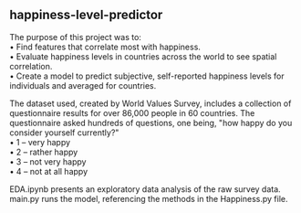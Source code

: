 ## happiness-level-predictor

The purpose of this project was to: <br />
•	Find features that correlate most with happiness. <br />
•	Evaluate happiness levels in countries across the world to see spatial correlation. <br />
•	Create a model to predict subjective, self-reported happiness levels for individuals and averaged for countries. <br />

The dataset used, created by World Values Survey, includes a collection of questionnaire results for over 86,000 people in 60 countries. The questionnaire asked hundreds of questions, one being, "how happy do you consider yourself currently?" <br />
•	1 – very happy <br />
•	2 – rather happy <br />
•	3 – not very happy <br />
•	4 – not at all happy <br />

EDA.ipynb presents an exploratory data analysis of the raw survey data.
main.py runs the model, referencing the methods in the Happiness.py file.
